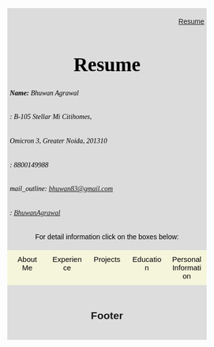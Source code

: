 <html>
<head>
<meta name="viewport" content="width=device-width, initial-scale=1">
<link rel="stylesheet" href="https://fonts.googleapis.com/icon?family=Material+Icons">
<script src='https://kit.fontawesome.com/a076d05399.js'></script>
<link href="https://fonts.googleapis.com/icon?family=Material+Icons" rel="stylesheet">

<!-- First style-->
<style>
* {
  box-sizing: border-box;
}

body {
  margin: 0;
  font-family: Arial, Helvetica, sans-serif;
}

/* The grid: Three equal columns that floats next to each other */
.column {
  float: left;
  width: 20%;
  padding: 10px;
  text-align: center;
  font-size: 15px;
  cursor: pointer;
  color: black;
}

.containerTab {
  padding: 20px;
  color: white;
}

/* Clear floats after the columns */
.row:after {
  content: "";
  display: table;
  clear: both;
}

/* Closable button inside the container tab */
.closebtn {
  float: right;
  color: white;
  font-size: 35px;
  cursor: pointer;
}
</style>


<!-- Second style-->
  <style>
* {
  box-sizing: border-box;
}

/* Style the body */
body {
  font-family: Arial, Helvetica, sans-serif;
  margin: 0;
}

/* Header/logo Title */
.header {
  padding: 5px;
  text-align: center;
  background: #DCDCDC;
  color: black;
}

/* Increase the font size of the heading */
.header h1 {
  font-size: 40px;
  font-weight: bold;
  font-family: "Times New Roman", Times, serif;
}
/* Increase the font size of the heading */
.header h6 {
  font-size: 14px;
  font-weight: normal;
  font-family: "Times New Roman", Times, serif;
  text-align: left;
}

/* Sticky navbar - toggles between relative and fixed, depending on the scroll position. It is positioned relative until a given offset position is met in the viewport - then it "sticks" in place (like position:fixed). The sticky value is not supported in IE or Edge 15 and earlier versions. However, for these versions the navbar will inherit default position */
.navbar {
  overflow: hidden;
  background-color: #333;
  position: sticky;
  position: -webkit-sticky;
  top: 0;
}

/* Style the navigation bar links */
.navbar a {
  float: left;
  display: block;
  color: white;
  text-align: center;
  padding: 14px 20px;
  text-decoration: none;
}

/* Right-aligned link */
.navbar a.right {
  float: right;
}

/* Change color on hover */
.navbar a:hover {
  background-color: #ddd;
  color: black;
}

/* Active/current link */
.navbar a.active {
  background-color: #666;
  color: white;
}

/* Column container */
.row {  
  display: -ms-flexbox; /* IE10 */
  display: flex;
  -ms-flex-wrap: wrap; /* IE10 */
  flex-wrap: wrap;
}

/* Create two unequal columns that sits next to each other */
/* Sidebar/left column */
.side {
  -ms-flex: 30%; /* IE10 */
  flex: 30%;
  background-color: #f1f1f1;
  padding: 20px;
}

/* Main column */
.main {   
  -ms-flex: 70%; /* IE10 */
  flex: 70%;
  background-color: white;
  padding: 20px;
}

/* Fake image, just for this example */
.fakeimg {
  background-color: #aaa;
  width: 100%;
  padding: 20px;
}

/* Footer */
.footer {
  padding: 20px;
  text-align: center;
  background: #ddd;
}

/* Responsive layout - when the screen is less than 700px wide, make the two columns stack on top of each other instead of next to each other */
@media screen and (max-width: 700px) {
  .row {   
    flex-direction: column;
  }
}

/* Responsive layout - when the screen is less than 400px wide, make the navigation links stack on top of each other instead of next to each other */
@media screen and (max-width: 400px) {
  .navbar a {
    float: none;
    width: 100%;
  }
}

</style>

</head>

<body>


<div class="header">
 
<div style="text-align:right">
 <p><a href="examplefile.pdf" download class="right">Resume</a></p>
</div>

<div style="text-align:center">
  <h1>Resume</h1>
  <h6> <b>Name: </b>Bhuwan Agrawal</h6>
  <h6><i class='fa fa-home'></i>: B-105 Stellar Mi Citihomes,</h6>
  <h6>Omicron 3, Greater Noida, 201310</h6>
  <h6><i class='fas fa-mobile-alt'></i>: 8800149988</h6>
  <h6><i class="material-icons">mail_outline</i>: <A HREF="mailto:name@mydomain.com">bhuwan83@gmail.com</A></h6>
  <h6><i class='fab fa-linkedin'></i>: <a href="https://www.linkedin.com/in/bhuwanagrawal">BhuwanAgrawal</a></h6>
</div>
<div style="text-align:center">
  <p>For detail information click on the boxes below:</p>
</div>
</div>



<!-- Three columns -->
<div class="row">
  <div class="column" onclick="openTab('b1');" style="background:#F5F5DC;">
    About Me
  </div>
  <div class="column" onclick="openTab('b2');" style="background:#F5F5DC;">
    Experience
  </div>
  <div class="column" onclick="openTab('b3');" style="background:#F5F5DC;">
    Projects
  </div>
  <div class="column" onclick="openTab('b4');" style="background:#F5F5DC;">
    Education
  </div>
   <div class="column" onclick="openTab('b5');" style="background:#F5F5DC;">
    Personal Information
  </div>
</div>

<!-- Full-width columns: (hidden by default) -->

<div id="b1" class="containerTab" style="display:none;background:green">
  <span onclick="this.parentElement.style.display='none'" class="closebtn">&times;</span>
  <h2>About Me</h2>
<div class="row">
  <div class="side">
    <h2>About Me</h2>
    <h5>Photo of me:</h5>
    <div class="fakeimg" style="height:200px;">Image</div>
    <p>Some text about me in culpa qui officia deserunt mollit anim..</p>
    <h3>More Text</h3>
    <p>Lorem ipsum dolor sit ame.</p>
    <div class="fakeimg" style="height:60px;">Image</div><br>
    <div class="fakeimg" style="height:60px;">Image</div><br>
    <div class="fakeimg" style="height:60px;">Image</div>
  </div>
 </div>
</div>



<div id="b2" class="containerTab" style="display:none;background:green">
  <span onclick="this.parentElement.style.display='none'" class="closebtn">&times;</span>
  <h2>Experience</h2>
<div class="row">
  <div class="side">
    <h2>About Me</h2>
    <h5>Photo of me:</h5>
    <div class="fakeimg" style="height:200px;">Image</div>
    <p>Some text about me in culpa qui officia deserunt mollit anim..</p>
    <h3>More Text</h3>
    <p>Lorem ipsum dolor sit ame.</p>
    <div class="fakeimg" style="height:60px;">Image</div><br>
    <div class="fakeimg" style="height:60px;">Image</div><br>
    <div class="fakeimg" style="height:60px;">Image</div>
  </div>
 </div>
</div>

<div id="b3" class="containerTab" style="display:none;background:blue">
  <span onclick="this.parentElement.style.display='none'" class="closebtn">&times;</span>
  <h2>Projects</h2>
  <div class="main">
    <h2>TITLE HEADING</h2>
    <h5>Title description, Dec 7, 2017</h5>
    <div class="fakeimg" style="height:200px;">Image</div>
    <p>Some text..</p>
    <p>Sunt in culpa qui officia deserunt mollit anim id est laborum consectetur adipiscing elit, sed do eiusmod tempor incididunt ut labore et dolore magna aliqua. Ut enim ad minim veniam, quis nostrud exercitation ullamco.</p>
    <br>
    <h2>TITLE HEADING</h2>
    <h5>Title description, Sep 2, 2017</h5>
    <div class="fakeimg" style="height:200px;">Image</div>
    <p>Some text..</p>
    <p>Sunt in culpa qui officia deserunt mollit anim id est laborum consectetur adipiscing elit, sed do eiusmod tempor incididunt ut labore et dolore magna aliqua. Ut enim ad minim veniam, quis nostrud exercitation ullamco.</p>
  </div>
</div>

<div id="b4" class="containerTab" style="display:none;background:red">
  <span onclick="this.parentElement.style.display='none'" class="closebtn">&times;</span>
  <h2>Education</h2>
  <p>Lorem ipsum dolor sit amet, te quo doctus abhorreant, et pri deleniti intellegat, te sanctus inermis ullamcorper nam. Ius error diceret deseruisse ad</p>
</div>


<div id="b5" class="containerTab" style="display:none;background:yellow">
  <span onclick="this.parentElement.style.display='none'" class="closebtn">&times;</span>
  <h2>Personal Information</h2>
  <p>Lorem ipsum dolor sit amet, te quo doctus abhorreant, et pri deleniti intellegat, te sanctus inermis ullamcorper nam. Ius error diceret deseruisse ad</p>
</div>

<script>
function openTab(tabName) {
  var i, x;
  x = document.getElementsByClassName("containerTab");
  for (i = 0; i < x.length; i++) {
    x[i].style.display = "none";
  }
  document.getElementById(tabName).style.display = "block";
}
</script>


<div class="footer">
  <h2>Footer</h2>
</div>

</body>




</html>